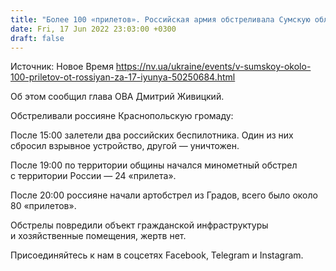 ```yaml
---
title: "Более 100 «прилетов». Российская армия обстреливала Сумскую область в течение суток — ОВА"
date: Fri, 17 Jun 2022 23:03:00 +0300
draft: false
---
```

Источник: Новое Время https://nv.ua/ukraine/events/v-sumskoy-okolo-100-priletov-ot-rossiyan-za-17-iyunya-50250684.html


 Об этом сообщил глава ОВА Дмитрий Живицкий.

Обстреливали россияне Краснопольскую громаду:

После 15:00 залетели два российских беспилотника. Один из них сбросил взрывное устройство, другой — уничтожен.

После 19:00 по территории общины начался минометный обстрел с территории России — 24 «прилета».

После 20:00 россияне начали артобстрел из Градов, всего было около 80 «прилетов».

Обстрелы повредили объект гражданской инфраструктуры и хозяйственные помещения, жертв нет.

Присоединяйтесь к нам в соцсетях Facebook, Telegram и Instagram.
